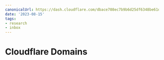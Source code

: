 ```yaml
---
canonicalUrl: https://dash.cloudflare.com/dbace708ec7b9b6d25df6348be61d613/domains
date: '2023-08-15'
tags:
- research
- inbox
---
```


# Cloudflare Domains
